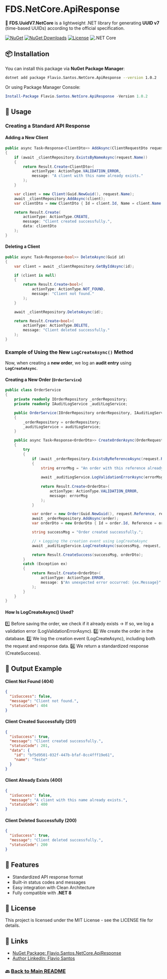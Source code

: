 # FDS.NetCore.ApiResponse

🚀 **FDS.UuidV7.NetCore** is a lightweight .NET library for generating **UUID v7** (time-based UUIDs) according to the official specification.

[![NuGet](https://img.shields.io/nuget/v/Flavio.Santos.NetCore.ApiResponse.svg)](https://www.nuget.org/packages/Flavio.Santos.NetCore.ApiResponse/)
[![NuGet Downloads](https://img.shields.io/nuget/dt/Flavio.Santos.NetCore.ApiResponse.svg)](https://www.nuget.org/packages/Flavio.Santos.NetCore.ApiResponse/)
[![License](https://img.shields.io/badge/license-MIT-blue.svg)](LICENSE)
![.NET Core](https://img.shields.io/badge/.NET%20Core-8.0-blue?logo=dotnet)

## 📦 Installation

You can install this package via **NuGet Package Manager**:

```sh
dotnet add package Flavio.Santos.NetCore.ApiResponse --version 1.0.2
```

Or using Package Manager Console:

```powershell
Install-Package Flavio.Santos.NetCore.ApiResponse -Version 1.0.2
```

## 🚀 Usage

### Creating a Standard API Response

#### Adding a New Client
```csharp
public async Task<Response<ClientDto>> AddAsync(ClientRequestDto request)
{
    if (await _clientRepository.ExistsByNameAsync(request.Name))
    {
        return Result.Create<ClientDto>(
            actionType: ActionType.VALIDATION_ERROR,
            message: "A client with this name already exists."
        );
    }

    var client = new Client(Guid.NewGuid(), request.Name);
    await _clientRepository.AddAsync(client);
    var clientDto = new ClientDto { Id = client.Id, Name = client.Name };

    return Result.Create(
        actionType: ActionType.CREATE,
        message: "Client created successfully.",
        data: clientDto
    );
}
```

#### Deleting a Client
```csharp
public async Task<Response<bool>> DeleteAsync(Guid id)
{
    var client = await _clientRepository.GetByIdAsync(id);

    if (client is null)
    {
        return Result.Create<bool>(
            actionType: ActionType.NOT_FOUND,
            message: "Client not found."
        );
    }

    await _clientRepository.DeleteAsync(id);

    return Result.Create<bool>(
        actionType: ActionType.DELETE,
        message: "Client deleted successfully."
    );
}
```

### Example of Using the New `LogCreateAsync()` Method

Now, when creating a **new order**, we log an **audit entry** using **`LogCreateAsync`**.

#### Creating a New Order (`OrderService`)

```csharp
public class OrderService
{
    private readonly IOrderRepository _orderRepository;
    private readonly IAuditLogService _auditLogService;

    public OrderService(IOrderRepository orderRepository, IAuditLogService auditLogService)
    {
        _orderRepository = orderRepository;
        _auditLogService = auditLogService;
    }

    public async Task<Response<OrderDto>> CreateOrderAsync(OrderRequestDto request)
    {
        try
        {
            if (await _orderRepository.ExistsByReferenceAsync(request.Reference))
            {
                string errorMsg = "An order with this reference already exists.";
                
                await _auditLogService.LogValidationErrorAsync(errorMsg, request);
                
                return Result.Create<OrderDto>(
                    actionType: ActionType.VALIDATION_ERROR,
                    message: errorMsg
                );
            }

            var order = new Order(Guid.NewGuid(), request.Reference, request.Amount);
            await _orderRepository.AddAsync(order);
            var orderDto = new OrderDto { Id = order.Id, Reference = order.Reference, Amount = order.Amount };

            string successMsg = "Order created successfully.";

            // ⬇️ Logging the creation event using LogCreateAsync
            await _auditLogService.LogCreateAsync(successMsg, request, orderDto);

            return Result.CreateSuccess(successMsg, orderDto);
        }
        catch (Exception ex)
        {
            return Result.Create<OrderDto>(
                actionType: ActionType.ERROR,
                message: $"An unexpected error occurred: {ex.Message}"
            );
        }
    }
}
```

#### How Is LogCreateAsync() Used?

1️⃣ Before saving the order, we check if it already exists → If so, we log a validation error (LogValidationErrorAsync). 
2️⃣ We create the order in the database. 
3️⃣ We log the creation event (LogCreateAsync), including both the request and response data. 
4️⃣ We return a standardized response (CreateSuccess). 

## 📌 Output Example

#### Client Not Found (404)
```json
{
  "isSuccess": false,
  "message": "Client not found.",
  "statusCode": 404
}
```

#### Client Created Successfully (201)
```json
{
  "isSuccess": true,
  "message": "Client created successfully.",
  "statusCode": 201,
  "data": {
    "id": "bf5d9501-032f-447b-bfaf-8cc4fff19e61",
    "name": "Teste"
  }
}
```

#### Client Already Exists (400)
```json
{
  "isSuccess": false,
  "message": "A client with this name already exists.",
  "statusCode": 400
}
```

#### Client Deleted Successfully (200)
```json
{
  "isSuccess": true,
  "message": "Client deleted successfully.",
  "statusCode": 200
}
```

## 🎯 Features

- Standardized API response format  
- Built-in status codes and messages  
- Easy integration with Clean Architecture  
- Fully compatible with **.NET 8**  


## 📜 License

This project is licensed under the MIT License - see the LICENSE file for details.

## 🔗 Links

- [NuGet Package: Flavio.Santos.NetCore.ApiResponse](https://www.nuget.org/packages/Flavio.Santos.NetCore.ApiResponse/)  
- [Author LinkedIn: Flavio Santos](https://www.linkedin.com/in/flavio-santos-ti/)

### 🔙 [Back to Main README](../README.md)
